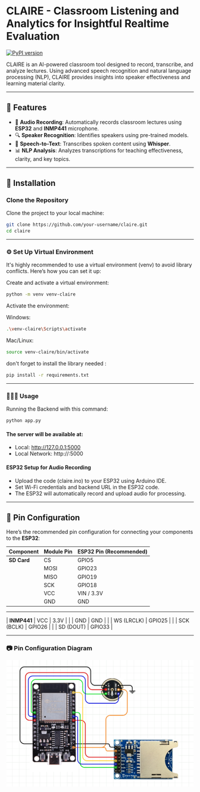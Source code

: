 # CLAIRE - Classroom Listening and Analytics for Insightful Realtime Evaluation

[![PyPI version](https://badge.fury.io/py/claire.svg)](https://badge.fury.io/py/claire)


CLAIRE is an AI-powered classroom tool designed to record, transcribe, and analyze lectures. Using advanced speech recognition and natural language processing (NLP), CLAIRE provides insights into speaker effectiveness and learning material clarity.

---

## 🚀 Features

- 🎤 **Audio Recording**: Automatically records classroom lectures using **ESP32** and **INMP441** microphone.
- 🔍 **Speaker Recognition**: Identifies speakers using pre-trained models.
- 🧠 **Speech-to-Text**: Transcribes spoken content using **Whisper**.
- 📊 **NLP Analysis**: Analyzes transcriptions for teaching effectiveness, clarity, and key topics.

---

## 🔧 Installation

### Clone the Repository

Clone the project to your local machine:

```bash
git clone https://github.com/your-username/claire.git
cd claire

```

---

### ⚙️ Set Up Virtual Environment
It's highly recommended to use a virtual environment (venv) to avoid library conflicts. Here’s how you can set it up:

Create and activate a virtual environment:
```bash
python -m venv venv-claire
```

Activate the environment:

Windows:
```bash
.\venv-claire\Scripts\activate
```

Mac/Linux:
```bash
source venv-claire/bin/activate
```

don't forget to install the library needed :
```bash
pip install -r requirements.txt
```
---

### 👩🏻‍💻 Usage
Running the Backend with this command:
```bash
python app.py
```

#### The server will be available at:
- Local: http://127.0.0.1:5000
- Local Network: http://<Your-IP>:5000

#### ESP32 Setup for Audio Recording
- Upload the code (claire.ino) to your ESP32 using Arduino IDE.
- Set Wi-Fi credentials and backend URL in the ESP32 code.
- The ESP32 will automatically record and upload audio for processing.

---

## 🔌 Pin Configuration

Here’s the recommended pin configuration for connecting your components to the **ESP32**:

| **Component** | **Module Pin** | **ESP32 Pin (Recommended)** |
|---------------|----------------|----------------------------|
| **SD Card**   | CS             | GPIO5                      |
|               | MOSI           | GPIO23                     |
|               | MISO           | GPIO19                     |
|               | SCK            | GPIO18                     |
|               | VCC            | VIN / 3.3V                 |
|               | GND            | GND                        |

----

| **INMP441**   | VCC            | 3.3V                       |
|               | GND            | GND                        |
|               | WS (LRCLK)     | GPIO25                     |
|               | SCK (BCLK)     | GPIO26                     |
|               | SD (DOUT)      | GPIO33                     |

----

### 📷 Pin Configuration Diagram
![Pin Configuration](blueprint.png)
